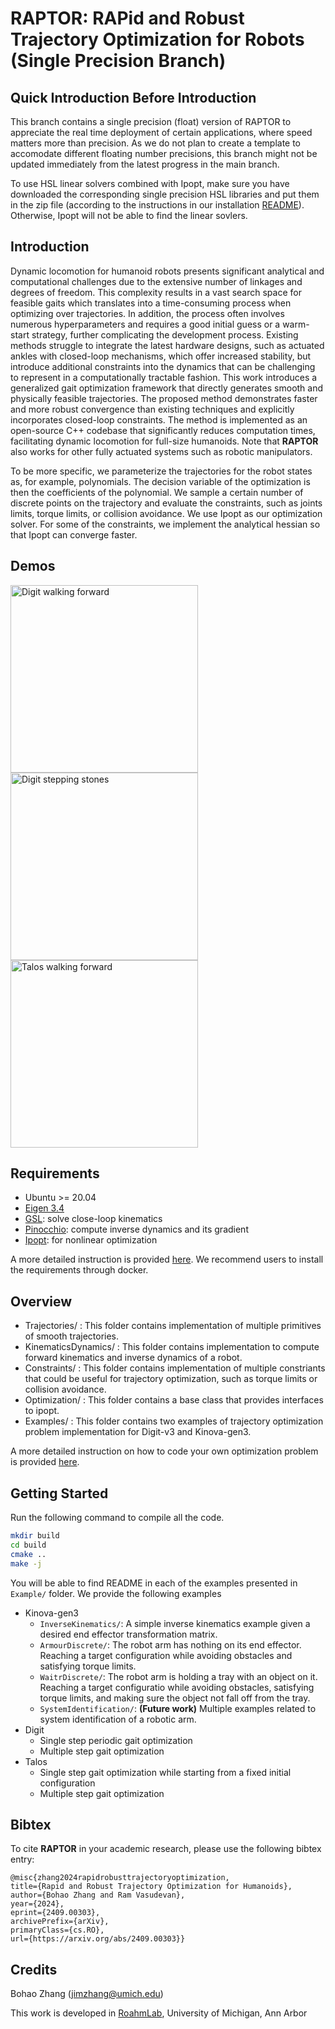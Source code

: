 # RAPTOR: RAPid and Robust Trajectory Optimization for Robots (Single Precision Branch)

## Quick Introduction Before Introduction

This branch contains a single precision (float) version of RAPTOR to appreciate the real time deployment of certain applications, where speed matters more than precision.
As we do not plan to create a template to accomodate different floating number precisions, this branch might not be updated immediately from the latest progress in the main branch.

To use HSL linear solvers combined with Ipopt, make sure you have downloaded the corresponding single precision HSL libraries and put them in the zip file (according to the instructions in our installation [README](Installation/README.md)).
Otherwise, Ipopt will not be able to find the linear sovlers.

## Introduction

Dynamic locomotion for humanoid robots presents significant analytical and computational challenges due to the extensive number of linkages and degrees of freedom. 
This complexity results in a vast search space for feasible gaits which translates into a time-consuming process when optimizing over trajectories. 
In addition, the process often involves numerous hyperparameters and requires a good initial guess or a warm-start strategy, further complicating the development process. 
Existing methods struggle to integrate the latest hardware designs, such as actuated ankles with closed-loop mechanisms, which offer increased stability, but introduce additional constraints into the dynamics that can be challenging to represent in a computationally tractable fashion. 
This work introduces a generalized gait optimization framework that directly generates smooth and physically feasible trajectories. 
The proposed method demonstrates faster and more robust convergence than existing techniques and explicitly incorporates closed-loop constraints. 
The method is implemented as an open-source C++ codebase that significantly reduces computation times, facilitating dynamic locomotion for full-size humanoids.
Note that **RAPTOR** also works for other fully actuated systems such as robotic manipulators.

To be more specific, we parameterize the trajectories for the robot states as, for example, polynomials.
The decision variable of the optimization is then the coefficients of the polynomial.
We sample a certain number of discrete points on the trajectory and evaluate the constraints, such as joints limits, torque limits, or collision avoidance.
We use Ipopt as our optimization solver.
For some of the constraints, we implement the analytical hessian so that Ipopt can converge faster.

## Demos
<img src="https://github.com/user-attachments/assets/6f0a94cd-9c90-4d8f-ad6a-e7de86b017b6" alt="Digit walking forward" width="300" height="300">

<img src="https://github.com/user-attachments/assets/7c715902-3192-43ca-83a2-33239c758bf9" alt="Digit stepping stones" width="300" height="300">

<img src="https://github.com/user-attachments/assets/a68ab768-917e-4f6f-bd9b-64f0f337c025" alt="Talos walking forward" width="300" height="300">

## Requirements
- Ubuntu >= 20.04
- [Eigen 3.4](https://eigen.tuxfamily.org/index.php?title=3.4)
- [GSL](https://www.gnu.org/software/gsl/): solve close-loop kinematics
- [Pinocchio](https://stack-of-tasks.github.io/pinocchio/download.html): compute inverse dynamics and its gradient
- [Ipopt](https://coin-or.github.io/Ipopt/INSTALL.html): for nonlinear optimization

A more detailed instruction is provided [here](Installation/README.md).
We recommend users to install the requirements through docker.

## Overview
 - Trajectories/ : This folder contains implementation of multiple primitives of smooth trajectories.
 - KinematicsDynamics/ : This folder contains implementation to compute forward kinematics and inverse dynamics of a robot.
 - Constraints/ : This folder contains implementation of multiple constriants that could be useful for trajectory optimization,
                  such as torque limits or collision avoidance.
 - Optimization/ : This folder contains a base class that provides interfaces to ipopt.  
 - Examples/ : This folder contains two examples of trajectory optimization problem implementation for Digit-v3 and Kinova-gen3.

A more detailed instruction on how to code your own optimization problem is provided [here](Coding/README.md).  
            
## Getting Started
Run the following command to compile all the code.
```bash
mkdir build
cd build
cmake ..
make -j
```

You will be able to find README in each of the examples presented in `Example/` folder.
We provide the following examples
 - Kinova-gen3
    - `InverseKinematics/`: A simple inverse kinematics example given a desired end effector transformation matrix.
    - `ArmourDiscrete/`: The robot arm has nothing on its end effector. Reaching a target configuration while avoiding obstacles and satisfying torque limits.
    - `WaitrDiscrete/`: The robot arm is holding a tray with an object on it. Reaching a target configuratio while avoiding obstacles, satisfying torque limits, and making sure the object not fall off from the tray.
    - `SystemIdentification/`: **(Future work)** Multiple examples related to system identification of a robotic arm. 
 - Digit
    - Single step periodic gait optimization
    - Multiple step gait optimization
 - Talos
    - Single step gait optimization while starting from a fixed initial configuration
    - Multiple step gait optimization

## Bibtex
To cite **RAPTOR** in your academic research, please use the following bibtex entry:
```
@misc{zhang2024rapidrobusttrajectoryoptimization,
title={Rapid and Robust Trajectory Optimization for Humanoids}, 
author={Bohao Zhang and Ram Vasudevan},
year={2024},
eprint={2409.00303},
archivePrefix={arXiv},
primaryClass={cs.RO},
url={https://arxiv.org/abs/2409.00303}}
```

## Credits
Bohao Zhang (jimzhang@umich.edu)

This work is developed in [RoahmLab](http://www.roahmlab.com/), University of Michigan, Ann Arbor

